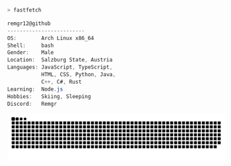 ```bash
> fastfetch
```

```csharp
remgr12@github
-------------------------
OS:        Arch Linux x86_64
Shell:     bash
Gender:    Male
Location:  Salzburg State, Austria
Languages: JavaScript, TypeScript,
           HTML, CSS, Python, Java,
           C++, C#, Rust
Learning:  Node.js
Hobbies:   Skiing, Sleeping
Discord:   Remgr
```


<img src="https://raw.githubusercontent.com/Platane/snk/output/github-contribution-grid-snake.svg?user=remgr12&theme=auto" alt="github snake contribution grid" />
